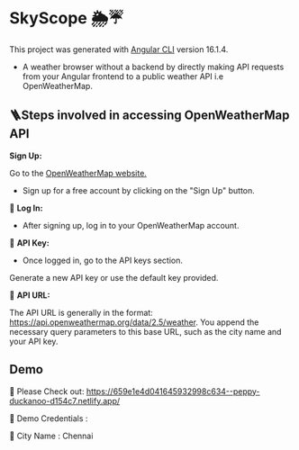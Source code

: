 # SkyScope 🌦️☔

This project was generated with [Angular CLI](https://github.com/angular/angular-cli) version 16.1.4.

-  A weather browser without a backend by directly making API requests from your Angular frontend to a public weather API i.e OpenWeatherMap.

## **🪜Steps involved in accessing OpenWeatherMap API**

**Sign Up:**

Go to the [OpenWeatherMap website.](https://openweathermap.org/)

  - Sign up for a free account by clicking on the "Sign Up" button.
  
💌 **Log In:** 

  - After signing up, log in to your OpenWeatherMap account.

🔑 **API Key:**

  - Once logged in, go to the API keys section.

Generate a new API key or use the default key provided.

🔗 **API URL:**

The API URL is generally in the format: https://api.openweathermap.org/data/2.5/weather. You append the necessary query parameters to this base URL, such as the city name and your API key.

## Demo

🤖 Please Check out: https://659e1e4d041645932998c634--peppy-duckanoo-d154c7.netlify.app/

🤖 Demo Credentials : 

💌 City Name : Chennai



